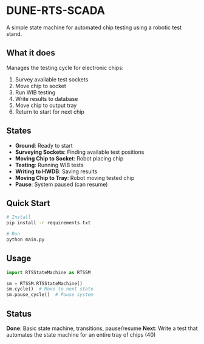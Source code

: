 # DUNE-RTS-SCADA

A simple state machine for automated chip testing using a robotic test stand.

## What it does

Manages the testing cycle for electronic chips:
1. Survey available test sockets
2. Move chip to socket
3. Run WIB testing
4. Write results to database
5. Move chip to output tray
6. Return to start for next chip

## States

- **Ground**: Ready to start
- **Surveying Sockets**: Finding available test positions
- **Moving Chip to Socket**: Robot placing chip
- **Testing**: Running WIB tests
- **Writing to HWDB**: Saving results
- **Moving Chip to Tray**: Robot moving tested chip
- **Pause**: System paused (can resume)

## Quick Start

```bash
# Install
pip install -r requirements.txt

# Run
python main.py
```

## Usage

```python
import RTSStateMachine as RTSSM

sm = RTSSM.RTSStateMachine()
sm.cycle()  # Move to next state
sm.pause_cycle()  # Pause system
```

## Status

**Done**: Basic state machine, transitions, pause/resume
**Next**: Write a test that automates the state machine for an entire tray of chips (40)